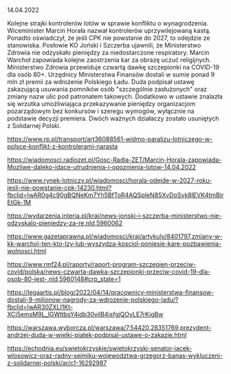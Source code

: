 14.04.2022

Kolejne strajki kontrolerów lotów w sprawie konfliktu o wynagrodzenia. Wiceminister Marcin Horała nazwał kontrolerów uprzywilejowaną kastą. Ponadto oświadczył, że jeśli CPK nie powstanie do 2027, to odejdzie ze stanowiska. Posłowie KO Joński i Szczerba ujawnili, że Ministerstwo Zdrowia nie odzyskało pieniędzy za niedostarczone respiratory. Marcin Warchoł zapowiada kolejne zaostrzenia kar za obrazę uczuć religijnych. Ministerstwo Zdrowia przewiduje czwartą dawkę szczepionki na COVID-19 dla osób 80+. Urzędnicy Ministerstwa Finansów dostali w sumie ponad 9 mln zł premii za wdrożenie Polskiego Ładu. Duda podpisał ustawę zakazującą usuwania pomników osób "szczególnie zasłużonych" oraz zmiany nazw ulic pod patronatem takowych. Dodatkowo w ustawie znalazła się wrzutka umożliwiająca przekazywanie pieniędzy organizacjom pozarządowym bez konkursów i szeregu wymogów, wyłącznie na podstawie decyzji premiera. Dwóch ważnych działaczy zostało usuniętych z Solidarnej Polski.

https://www.rp.pl/transport/art36088561-widmo-paralizu-lotniczego-w-polsce-konflikt-z-kontrolerami-narasta

https://wiadomosci.radiozet.pl/Gosc-Radia-ZET/Marcin-Horala-zapowiada-Mozliwe-daleko-idace-utrudnienia-i-opoznienia-lotow-14.04.2022

https://www.rynek-lotniczy.pl/wiadomosci/horala-odejde-w-2027-roku-jesli-nie-powstanie-cpk-14230.html?fbclid=IwAR0g4c90gBQNeKm7Yh5BfToR4AQSpIeN85XvDoSvk8lEVK4tmBirEtGk-1M

https://wydarzenia.interia.pl/kraj/news-jonski-i-szczerba-ministerstwo-nie-odzyskalo-pieniedzy-za-re,nId,5960062

https://www.gazetaprawna.pl/wiadomosci/kraj/artykuly/8401797,zmiany-w-kk-warchol-ten-kto-lzy-lub-wyszydza-kosciol-poniesie-kare-pozbawienia-wolnosci.html

https://www.rmf24.pl/raporty/raport-program-szczepien-przeciw-covid/polska/news-czwarta-dawka-szczepionki-przeciw-covid-19-dla-osob-80-jest-,nId,5960148#crp_state=1

https://legaartis.pl/blog/2022/04/14/pracownicy-ministerstwa-finansow-dostali-9-milionow-nagrody-za-wdrozenie-polskiego-ladu/?fbclid=IwAR30ZXLI1Kt-XCj5emsM9L_lGWttbsY4idb30vjlB4jsfgjQOvLE7rKigBw

https://warszawa.wyborcza.pl/warszawa/7,54420,28351769,prezydent-andrzej-duda-w-wielki-piatek-podpisal-ustawe-o-zakazie.html

https://echodnia.eu/swietokrzyskie/swietokrzyski-senator-jacek-wlosowicz-oraz-radny-sejmiku-wojewodztwa-grzegorz-banas-wykluczeni-z-solidarnej-polski/ar/c1-16292987